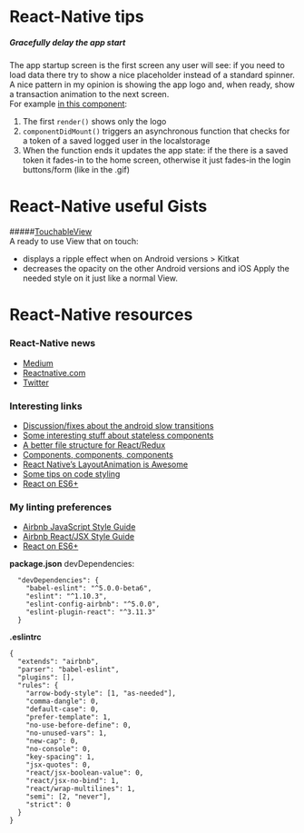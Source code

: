 # React-Native tips
##### Gracefully delay the app start
The app startup screen is the first screen any user will see: if you need to load data there try to show a nice placeholder instead of a standard spinner.  
A nice pattern in my opinion is showing the app logo and, when ready, show a transaction animation to the next screen.  
For example [in this component](http://im.ezgif.com/tmp/ezgif-1735136046.gif):  
  1. The first `render()` shows only the logo  
  2. `componentDidMount()` triggers an asynchronous function that checks for a token of a saved logged user in the localstorage  
  3. When the function ends it updates the app state: if the there is a saved token it fades-in to the home screen, otherwise it just fades-in the login buttons/form (like in the .gif) 


# React-Native useful Gists
#####[TouchableView](https://gist.github.com/mmazzarolo/4d223de6787b9a57ce4b)  
A ready to use View that on touch:
- displays a ripple effect when on Android versions > Kitkat
- decreases the opacity on the other Android versions and iOS
Apply the needed style on it just like a normal View.

# React-Native resources
### React-Native news
- [Medium](https://medium.com/tag/react-native/latest)   
- [Reactnative.com](http://www.reactnative.com/)
- [Twitter](https://twitter.com/hashtag/reactnative)  

### Interesting links
- [Discussion/fixes about the android slow transitions](https://github.com/facebook/react-native/issues/3049)
- [Some interesting stuff about stateless components](https://medium.com/@joshblack/stateless-components-in-react-0-14-f9798f8b992d#.shdm8klow)
- [A better file structure for React/Redux](http://marmelab.com/blog/2015/12/17/react-directory-structure.html)
- [Components, components, components](https://js.coach/react-native)
- [React Native’s LayoutAnimation is Awesome](https://medium.com/@Jpoliachik/react-native-s-layoutanimation-is-awesome-4a4d317afd3e?source=tags---)
- [Some tips on code styling](https://medium.com/the-exponent-log/coding-apps-with-react-native-at-exponent-7a5922da27bf#.q974ztlmb)
- [React on ES6+](https://babeljs.io/blog/2015/06/07/react-on-es6-plus)

### My linting preferences
- [Airbnb JavaScript Style Guide](https://github.com/airbnb/javascript)   
- [Airbnb React/JSX Style Guide](https://github.com/airbnb/javascript/tree/master/react)
- [React on ES6+](http://babeljs.io/blog/2015/06/07/react-on-es6-plus/)


**package.json** devDependencies:
```
  "devDependencies": {
    "babel-eslint": "^5.0.0-beta6",
    "eslint": "^1.10.3",
    "eslint-config-airbnb": "^5.0.0",
    "eslint-plugin-react": "^3.11.3"
  }
```

**.eslintrc**
```
{
  "extends": "airbnb",
  "parser": "babel-eslint",
  "plugins": [],
  "rules": {
    "arrow-body-style": [1, "as-needed"],
    "comma-dangle": 0,
    "default-case": 0,
    "prefer-template": 1,
    "no-use-before-define": 0,
    "no-unused-vars": 1,
    "new-cap": 0,
    "no-console": 0,
    "key-spacing": 1,
    "jsx-quotes": 0,
    "react/jsx-boolean-value": 0,
    "react/jsx-no-bind": 1,
    "react/wrap-multilines": 1,
    "semi": [2, "never"],
    "strict": 0
  }
}
```

